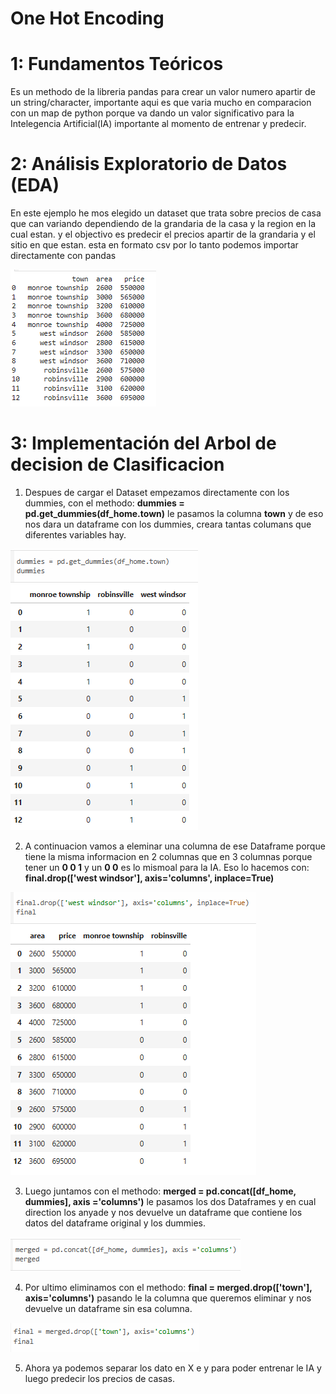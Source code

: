 # One Hot Encoding

# 1: Fundamentos Teóricos
Es un methodo de la libreria pandas para crear un valor numero apartir de un string/character, importante aqui es que varia mucho en comparacion con un map de python porque va dando un valor significativo para la Intelegencia Artificial(IA) importante al momento de entrenar y predecir.

# 2: Análisis Exploratorio de Datos (EDA)
En este ejemplo he mos elegido un dataset que trata sobre precios de casa que can variando dependiendo de la grandaria de la casa y la region en la cual estan. y el objectivo es predecir el precios apartir de la grandaria y el sitio en que estan.
esta en formato csv por lo tanto podemos importar directamente con pandas

![dataframe](https://github.com/AntFri/SAA/blob/main/Tecnicas/Dummy%20Variavles%20-%20OHE/msedge_XEb1YLqVfw.png)

# 3: Implementación del Arbol de decision de Clasificacion
1. Despues de cargar el Dataset empezamos directamente con los dummies, con el methodo: **dummies = pd.get_dummies(df_home.town)** le pasamos la columna **town** y de eso nos dara un dataframe con los dummies, creara tantas columans que diferentes variables hay.

![get dummies img](https://github.com/AntFri/SAA/blob/main/Tecnicas/Dummy%20Variavles%20-%20OHE/msedge_QrpCOXNFn5.png)

2. A continuacion vamos a eleminar una columna de ese Dataframe porque tiene la misma informacion en 2 columnas que en 3 columnas porque tener un **0 0 1** y un **0 0** es lo mismoal para la IA. Eso lo hacemos con: **final.drop(['west windsor'], axis='columns', inplace=True)**

![delet line num](https://github.com/AntFri/SAA/blob/main/Tecnicas/Dummy%20Variavles%20-%20OHE/msedge_aAZbZtirNb.png)

3. Luego juntamos con el methodo: **merged = pd.concat([df_home, dummies], axis ='columns')** le pasamos los dos Dataframes y en cual direction los anyade y nos devuelve un dataframe que contiene los datos del dataframe original y los dummies.

![combine dummies and df](https://github.com/AntFri/SAA/blob/main/Tecnicas/Dummy%20Variavles%20-%20OHE/msedge_dbYs3T0mRk.png)

4. Por ultimo eliminamos con el methodo: **final = merged.drop(['town'], axis='columns')** pasando le la columna que queremos eliminar y nos devuelve un dataframe sin esa columna.

![drop Town colum](https://github.com/AntFri/SAA/blob/main/Tecnicas/Dummy%20Variavles%20-%20OHE/msedge_bYZxfYkG1h.png)

5. Ahora ya podemos separar los dato en X e y para poder entrenar le IA  y luego predecir los precios de casas.
